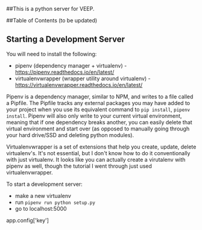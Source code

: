 ##This is a python server for VEEP.

##Table of Contents (to be updated)

## Starting a Development Server

You will need to install the following:
* pipenv (dependency manager + virtualenv) - https://pipenv.readthedocs.io/en/latest/
* virtualenvwrapper (wrapper utility around virtualenv) - https://virtualenvwrapper.readthedocs.io/en/latest/

Pipenv is a dependency manager, similar to NPM, and writes to a file called a Pipfile. The Pipfile tracks
any external packages you may have added to your project when you use its equivalent command to `pip install`,
`pipenv install`. Pipenv will also only write to your current virtual environment, meaning that if 
one dependency breaks another, you can easily delete that virtual environment and start over (as opposed
to manually going through your hard drive/SSD and deleting python modules).

Virtualenvwrapper is a set of extensions that help you create, update, delete virtualenv's. It's not essential,
but I don't know how to do it conventionally with just virtualenv. It looks like you can actually create a
virutalenv with pipenv as well, though the tutorial I went through just used virtualenvwrapper.

To start a development server:
* make a new virtualenv
* run `pipenv run python setup.py`
* go to localhost:5000

app.config['key']